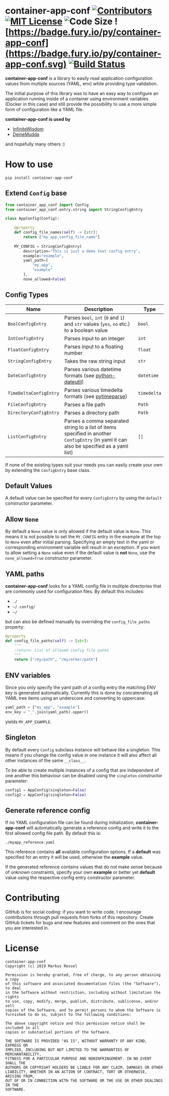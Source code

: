 # container-app-conf [![Contributors](https://img.shields.io/github/contributors/markusressel/container-app-conf.svg)](https://github.com/markusressel/container-app-conf/graphs/contributors) [![MIT License](https://img.shields.io/github/license/markusressel/container-app-conf.svg)](/LICENSE) ![Code Size](https://img.shields.io/github/languages/code-size/markusressel/container-app-conf.svg) ![https://badge.fury.io/py/container-app-conf](https://badge.fury.io/py/container-app-conf.svg) [![Build Status](https://travis-ci.org/markusressel/container-app-conf.svg?branch=master)](https://travis-ci.org/markusressel/container-app-conf)

**container-app-conf** is a library to easily read application configuration values
from multiple sources (YAML, env) while providing type validation.

The initial purpose of this library was to have an easy way to configure
an application running inside of a container using environment variables 
(Docker in this case) and still provide the possibility to use a more simple 
form of configuration like a YAML file.

**container-app-conf is used by**
* [InfiniteWisdom](https://github.com/ekeih/InfiniteWisdom)
* [DeineMudda](https://github.com/markusressel/DeineMudda)

and hopefully many others :)

# How to use

```shell
pip install container-app-conf
```

## Extend `Config` base

```python
from container_app_conf import Config
from container_app_conf.entry.string import StringConfigEntry

class AppConfig(Config):

    @property
    def config_file_names(self) -> [str]:
        return ["my_app_config_file_name"]
        
    MY_CONFIG = StringConfigEntry(
        description="This is just a demo text config entry",
        example="example",
        yaml_path=[
            "my_app",
            "example"
        ],
        none_allowed=False)

```

## Config Types

| Name                     | Description                              | Type     |
|--------------------------|------------------------------------------|----------|
| `BoolConfigEntry`        | Parses `bool`, `int` (`0` and `1`) and `str` values (`yes`, `no` etc.) to a boolean value | `bool` |
| `IntConfigEntry`         | Parses input to an integer | `int` |
| `FloatConfigEntry`       | Parses input to a floating number | `float` |
| `StringConfigEntry`      | Takes the raw string input | `str` |
| `DateConfigEntry`        | Parses various datetime formats (see [python-dateutil](https://github.com/dateutil/dateutil/)) | `datetime` |
| `TimeDeltaConfigEntry`   | Parses various timedelta formats (see [pytimeparse](https://github.com/wroberts/pytimeparse)) | `timedelta` |
| `FileConfigEntry`        | Parses a file path | `Path` |
| `DirectoryConfigEntry`   | Parses a directory path | `Path` |
| `ListConfigEntry`        | Parses a comma separated string to a list of items specified in another `ConfigEntry` (in yaml it can also be specified as a yaml list) | `[]` |

If none of the existing types suit your needs you can easily create your 
own by extending the `ConfigEntry` base class.

## Default Values

A default value can be specified for every `ConfigEntry` by using the
`default` constructor parameter.

## Allow `None` 

By default a `None` value is only allowed if the default value is `None`.
This means it is not possible to set the `MY_CONFIG` entry in the example
at the top to `None` even after initial parsing. Specifying an empty text
in the yaml or corresponding environment variable will result in an
exception. If you want to allow setting a `None` value even if the default 
value is **not** `None`, use the `none_allowed=True` constructor parameter.

## YAML paths

**container-app-conf** looks for a YAML config file in multiple 
directories that are commonly used for configuration files. By default
this includes:

- `./`
- `~/.config/`
- `~/`

but can also be defined manually by overriding the `config_file_paths` property: 

```python
@property
def config_file_paths(self) -> [str]:
    """
    :return: List of allowed config file paths
    """
    return ["/my/path", "/my/other/path"]
```

## ENV variables

Since you only specify the yaml path of a config entry the matching ENV
key is generated automatically. Currently this is done by concatenating
all YAML tree items using an underscore and converting to uppercase:

```python
yaml_path = ["my_app", "example"]
env_key = "_".join(yaml_path).upper()
```

yields `MY_APP_EXAMPLE`.

## Singleton

By default every `Config` subclass instance will behave like a 
singleton. This means if you change the config value in one instance it 
will also affect all other instances of the same `__class__`.

To be able to create multiple instances of a config that are independent 
of one another this behaviour can be disabled using the `singleton` 
constructor parameter:

```python
config1 = AppConfig(singleton=False)
config2 = AppConfig(singleton=False)
```

## Generate reference config

If no YAML configuration file can be found during initialization, 
**container-app-conf** will automatically generate a reference config
and write it to the first allowed config file path. By default this is:

```
./myapp_reference.yaml
```

This reference contains **all** available configuration options. If 
a **default** was specified for an entry it will be used, otherwise 
the **example** value.

If the generated reference contains values that do not make sense 
because of unknown constraints, specify your own **example** 
or better yet **default** value using the respective 
config entry constructor parameter.

# Contributing

GitHub is for social coding: if you want to write code, I encourage contributions through pull requests from forks
of this repository. Create GitHub tickets for bugs and new features and comment on the ones that you are interested in.


# License
```text
container-app-conf
Copyright (c) 2019 Markus Ressel

Permission is hereby granted, free of charge, to any person obtaining a copy
of this software and associated documentation files (the "Software"), to deal
in the Software without restriction, including without limitation the rights
to use, copy, modify, merge, publish, distribute, sublicense, and/or sell
copies of the Software, and to permit persons to whom the Software is
furnished to do so, subject to the following conditions:

The above copyright notice and this permission notice shall be included in all
copies or substantial portions of the Software.

THE SOFTWARE IS PROVIDED "AS IS", WITHOUT WARRANTY OF ANY KIND, EXPRESS OR
IMPLIED, INCLUDING BUT NOT LIMITED TO THE WARRANTIES OF MERCHANTABILITY,
FITNESS FOR A PARTICULAR PURPOSE AND NONINFRINGEMENT. IN NO EVENT SHALL THE
AUTHORS OR COPYRIGHT HOLDERS BE LIABLE FOR ANY CLAIM, DAMAGES OR OTHER
LIABILITY, WHETHER IN AN ACTION OF CONTRACT, TORT OR OTHERWISE, ARISING FROM,
OUT OF OR IN CONNECTION WITH THE SOFTWARE OR THE USE OR OTHER DEALINGS IN THE
SOFTWARE.
```
